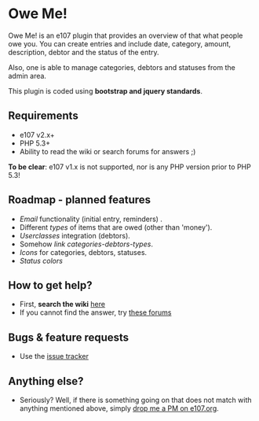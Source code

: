 # Owe Me!  #

Owe Me! is an e107 plugin that provides an overview of that what people owe you. You can create entries and include date, category, amount, description, debtor and the status of the entry.

Also, one is able to manage categories, debtors and statuses from the admin area.

This plugin is coded using **bootstrap and jquery standards**. 


## Requirements ##
* e107 v2.x+
* PHP 5.3+
* Ability to read the wiki or search forums for answers ;)

**To be clear**: e107 v1.x is not supported, nor is any PHP version prior to PHP 5.3! 

## Roadmap - planned features ##
* *Email* functionality (initial entry, reminders) .
* Different *types* of items that are owed (other than 'money').
* *Userclasses* integration (debtors).
* Somehow *link categories-debtors-types*. 
* *Icons* for categories, debtors, statuses.
* *Status colors*


## How to get help? ##

* First, **search the wiki** [here](https://github.com/Moc/oweme/wiki)
* If you cannot find the answer, try [these forums](http://www.tijnkuyper.nl/e107/)


## Bugs &  feature requests ##
* Use the [issue tracker](https://github.com/Moc/oweme/issues)


## Anything else? ##
* Seriously? Well, if there is something going on that does not match with anything mentioned above, simply [drop me a PM on e107.org](http://e107.org/e107_plugins/pm/pm.php?send.44563).